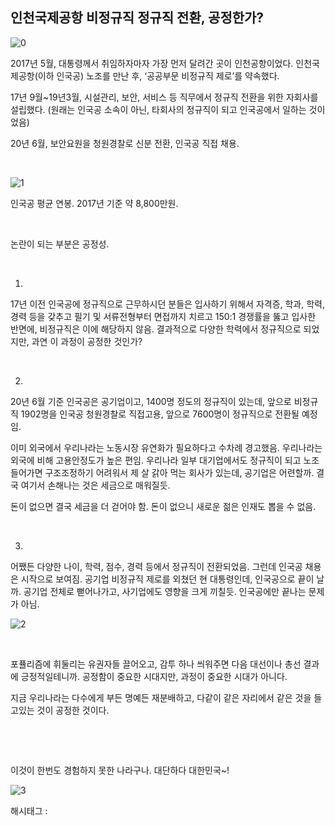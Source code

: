## 인천국제공항 비정규직 정규직 전환, 공정한가?

![0](./asset/0.png)

2017년 5월, 대통령께서 취임하자마자 가장 먼저 달려간 곳이 인천공항이었다. 인천국제공항(이하 인국공) 노조를 만난 후, ‘공공부문 비정규직 제로’를 약속했다.

17년 9월~19년3월, 시설관리, 보안, 서비스 등 직무에서 정규직 전환을 위한 자회사를 설립했다. (원래는 인국공 소속이 아닌, 타회사의 정규직이 되고 인국공에서 일하는 것이었음)

20년 6월, 보안요원을 청원경찰로 신분 전환, 인국공 직접 채용.

​

![1](./asset/1.png)

인국공 평균 연봉. 2017년 기준 약 8,800만원.

​

논란이 되는 부분은 공정성.

​

1.

17년 이전 인국공에 정규직으로 근무하시던 분들은 입사하기 위해서 자격증, 학과, 학력, 경력 등을 갖추고 필기 및 서류전형부터 면접까지 치르고 150:1 경쟁률을 뚫고 입사한 반면에, 비정규직은 이에 해당하지 않음. 결과적으로 다양한 학력에서 정규직으로 되었지만, 과연 이 과정이 공정한 것인가?

​

2.

20년 6월 기준 인국공은 공기업이고, 1400명 정도의 정규직이 있는데, 앞으로 비정규직 1902명을 인국공 청원경찰로 직접고용, 앞으로 7600명이 정규직으로 전환될 예정임.

이미 외국에서 우리나라는 노동시장 유연화가 필요하다고 수차례 경고했음. 우리나라는 외국에 비해 고용안정도가 높은 편임. 우리나라 일부 대기업에서도 정규직이 되고 노조 들어가면 구조조정하기 어려워서 제 살 갉아 먹는 회사가 있는데, 공기업은 어련할까. 결국 여기서 손해나는 것은 세금으로 매워질듯.

돈이 없으면 결국 세금을 더 걷어야 함. 돈이 없으니 새로운 젊은 인재도 뽑을 수 없음.

​

3.

어쨌든 다양한 나이, 학력, 점수, 경력 등에서 정규직이 전환되었음. 그런데 인국공 채용은 시작으로 보여짐. 공기업 비정규직 제로를 외쳤던 현 대통령인데, 인국공으로 끝이 날까. 공기업 전체로 뻗어나가고, 사기업에도 영향을 크게 끼칠듯. 인국공에만 끝나는 문제가 아님.

![2](./asset/2.png)

​

포퓰리즘에 휘둘리는 유권자들 끌어오고, 감투 하나 씌워주면 다음 대선이나 총선 결과에 긍정적일테니까. 공정함이 중요한 시대지만, 과정이 중요한 시대가 아니다.

지금 우리나라는 다수에게 부든 명예든 재분배하고, 다같이 같은 자리에서 같은 것을 들고있는 것이 공정한 것이다.

​

​

이것이 한번도 경험하지 못한 나라구나. 대단하다 대한민국~!

![3](./asset/3.png)

 해시태그 : 